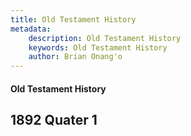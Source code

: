 ```yaml
---
title: Old Testament History
metadata:
    description: Old Testament History
    keywords: Old Testament History
    author: Brian Onang'o
---
```


#### Old Testament History

## 1892 Quater 1

